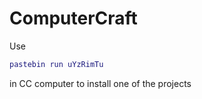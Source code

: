 # ComputerCraft

Use

```lua
pastebin run uYzRimTu
```

in CC computer to install one of the projects